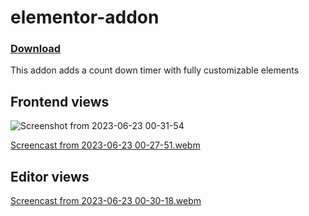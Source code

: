 # elementor-addon
### [Download](https://github.com/abkarim/elementor-addon/archive/refs/heads/plugin.zip)
This addon adds a count down timer with fully customizable elements

## Frontend views
![Screenshot from 2023-06-23 00-31-54](https://github.com/abkarim/elementor-addon/assets/84965867/1d249aa1-1eaf-42c8-aa53-38440e8970c8)

[Screencast from 2023-06-23 00-27-51.webm](https://github.com/abkarim/elementor-addon/assets/84965867/a58b0770-bf51-42f7-b2e3-0314d28baf7e)

## Editor views
[Screencast from 2023-06-23 00-30-18.webm](https://github.com/abkarim/elementor-addon/assets/84965867/4129f0bf-a2e2-4cbc-9158-0570ca59b9b0)
